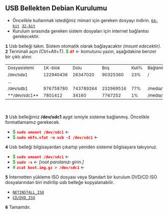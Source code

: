 ## USB Bellekten Debian Kurulumu

* Öncelikle kullanmak istediğiniz mimari için gereken dosyayı indirin. [`64-bit`](http://ftp.nl.debian.org/debian/dists/stable/main/installer-amd64/current/images/hd-media/boot.img.gz)&nbsp;
[`32-bit`](http://ftp.nl.debian.org/debian/dists/stable/main/installer-i386/current/images/hd-media/boot.img.gz)
* Kurulum sırasında gereken sistem dosyaları için internet bağlantısı gerekecektir.<br>

__<big>`1`</big>__ Usb belleği takın. Sistem otomatik olarak bağlayacaktır *(mount edecektir)*.<br> 
__<big>`2`</big>__ Terminali açın *(Ctrl+Alt+T)*. <span style="color:green">$</span> <span style="color:red">**`df`**</span> &larr; komutunu yazın, aşağıdakine benzer bir çıktı alınır.<br>

<small> <table><tr><td><small>Dosyasistemi</small></td><td><small>1K-blok</small></td><td><small>Dolu</small></td><td><small>Boş</small></td><td> <small>Kull%</small></td><td><small>Bağlanılan yer</small></td></tr>
<tr><td><small>/dev/sda1</small></td><td><small>122940436</small></td><td><small>26347020</small></td><td><small>90325360</small></td><td><small>23%</small></td> <td><small>/</small></td></tr><tr><td><small>...</small></td></tr>
<td><small>/dev/sdb1</small></td><td><small>976758780</small></td><td><small>743789264</small></td><td><small>232969516</small></td><td><small>77%</small></td> <td><small>/media/tera</small></td>
<tr><td><small>**/dev/sdc1**</small></td><td><small>7801412</small></td><td><small>34160</small></td><td><small>7767252</small></td><td><small>1%</small></td><td><small>/media/metin/usb</small></td></tr></table> </small><br>

__<big>`3`</big>__ Usb belleğimiz **/dev/sdc1** aygıt ismiyle sisteme bağlanmış. Öncelikle formatlamamız gerekecek.

* <span style="color:green">$</span> <span style="color:red">**`sudo umount /dev/sdc1`**</span> &larr;
* <span style="color:green">$</span> <span style="color:red">**`sudo mkfs.vfat -n usb -I /dev/sdc1`**</span> &larr;

__<big>`4`</big>__ Usb belleği bilgisayardan çıkartıp yeniden sisteme bilgisayara takıyoruz.<br>

* <span style="color:green">$</span> <span style="color:red"> **`sudo umount /dev/sdc1`**</span> &larr;
* <span style="color:green">$</span><span style="color:red"> **`sudo -s`**</span> &larr; *[root parolanızı girin.]*
* <span style="color:green">#</span><span style="color:red"> **`zcat boot.img.gz > /dev/sdc1`**</span> &larr;

__<big>`5`</big>__ İnternetten yükleme ISO dosyası veya Standart bir kurulum DVD/CD ISO dosyalarından biri indirilip usb belleğe kopyalanabilir.
* [`NETINSTALL_ISO`](http://ftp.nl.debian.org/debian/dists/stable/main/installer-amd64/current/images/netboot/mini.iso)
* [`CD/DVD_ISO`](https://cdimage.debian.org/debian-cd/current/)

__<big>`6`</big>__ Tamamdır.
